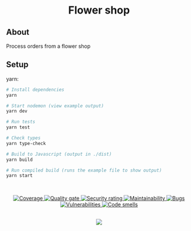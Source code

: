 <div align="center">
    <h1 align="center">
        Flower shop
    </h1>
</div>

## **About**

Process orders from a flower shop

## Setup

yarn:

```sh
# Install dependencies
yarn

# Start nodemon (view example output)
yarn dev

# Run tests
yarn test

# Check types
yarn type-check

# Build to Javascript (output in ./dist)
yarn build

# Run compiled build (runs the example file to show output)
yarn start
```

<br />

<p align="center">
	<a href="https://sonarcloud.io/summary/new_code?id=HarrisFauntleroy_flower-shop">
	    <img alt="Coverage" src="https://sonarcloud.io/api/project_badges/measure?project=HarrisFauntleroy_flower-shop&metric=coverage">
	</a>
	<a href="https://sonarcloud.io/summary/new_code?id=HarrisFauntleroy_flower-shop">
	    <img alt="Quality gate" src="https://sonarcloud.io/api/project_badges/measure?project=HarrisFauntleroy_flower-shop&metric=alert_status">
	</a>
	<a href="https://sonarcloud.io/summary/new_code?id=HarrisFauntleroy_flower-shop">
	    <img alt="Security rating" src="https://sonarcloud.io/api/project_badges/measure?project=HarrisFauntleroy_flower-shop&metric=security_rating">
	</a>
	<a href="https://sonarcloud.io/summary/new_code?id=HarrisFauntleroy_flower-shop">
	    <img alt="Maintainability" src="https://sonarcloud.io/api/project_badges/measure?project=HarrisFauntleroy_flower-shop&metric=sqale_rating">
	</a>
	<a href="https://sonarcloud.io/summary/new_code?id=HarrisFauntleroy_flower-shop ">
	    <img alt="Bugs" src="https://sonarcloud.io/api/project_badges/measure?project=HarrisFauntleroy_flower-shop&metric=bugs">
	</a>
	<a href="https://sonarcloud.io/summary/new_code?id=HarrisFauntleroy_flower-shop">
	    <img alt="Vulnerabilities" src="https://sonarcloud.io/api/project_badges/measure?project=HarrisFauntleroy_flower-shop&metric=vulnerabilities">
	</a>
	<a href="https://sonarcloud.io/summary/new_code?id=HarrisFauntleroy_flower-shop">
	    <img alt="Code smells" src="https://sonarcloud.io/api/project_badges/measure?project=HarrisFauntleroy_flower-shop&metric=code_smells">
	</a>
</p>

<br />

<div align="center">
    <img src="https://forthebadge.com/images/badges/built-with-love.svg" />
</div>
